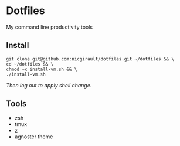 # Dotfiles

My command line productivity tools

## Install

    git clone git@github.com:nicgirault/dotfiles.git ~/dotfiles && \
    cd ~/dotfiles && \
    chmod +x install-vm.sh && \
    ./install-vm.sh

*Then log out to apply shell change.*

## Tools
- zsh
- tmux
- z
- agnoster theme
